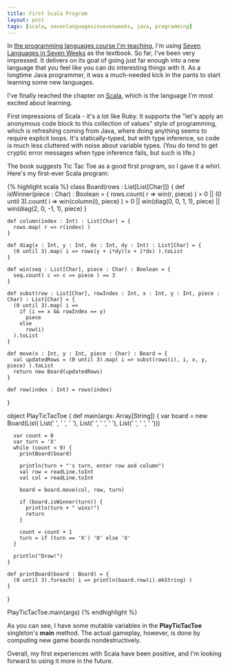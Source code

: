 ```yaml
---
title: First Scala Program
layout: post
tags: [scala, sevenlanguagesinsevenweeks, java, programming]
---
```


In [the programming languages course I'm teaching](http://faculty.ycp.edu/~dhovemey/fall2012/cs340/index.html),
I'm using [Seven Languages in Seven Weeks](http://pragprog.com/book/btlang/seven-languages-in-seven-weeks)
as the textbook.  So far, I've been very impressed.  It delivers on its goal of going just
far enough into a new language that you feel like you can do interesting things
with it.  As a longtime Java programmer, it was a much-needed kick in the pants to
start learning some new languages.

I've finally reached the chapter on [Scala](http://www.scala-lang.org), which
is the language I'm most excited about learning.

First impressions of Scala - it's a lot like Ruby.  It supports the "let's apply
an anonymous code block to this collection of values" style of programming,
which is refreshing coming from Java, where doing anything seems to require
explicit loops.  It's statically-typed, but with type inference, so code is much
less cluttered with noise about variable types.  (You do tend to get cryptic
error messages when type inference fails, but such is life.)

The book suggests Tic Tac Toe as a good first program, so I gave it a whirl.
Here's my first-ever Scala program:

{% highlight scala %}
class Board(rows : List[List[Char]]) {
	def isWinner(piece : Char) : Boolean = {
	  rows.count( r => win(r, piece) ) > 0 ||
	    (0 until 3).count( i => win(column(i), piece) ) > 0 ||
	    win(diag(0, 0, 1, 1), piece) ||
	    win(diag(2, 0, -1, 1), piece)
	}
	
	def column(index : Int) : List[Char] = {
	  rows.map( r => r(index) )
	}
	
	def diag(x : Int, y : Int, dx : Int, dy : Int) : List[Char] = {
	  (0 until 3).map( i => rows(y + i*dy)(x + i*dx) ).toList
	}
	
	def win(seq : List[Char], piece : Char) : Boolean = {
	  seq.count( c => c == piece ) == 3
	}
	
	def subst(row : List[Char], rowIndex : Int, x : Int, y : Int, piece : Char) : List[Char] = {
	  (0 until 3).map( i => 
	    if (i == x && rowIndex == y)
	      piece
	    else
	      row(i)
	  ).toList
	}
	
	def move(x : Int, y : Int, piece : Char) : Board = {
	  val updatedRows = (0 until 3).map( i => subst(rows(i), i, x, y, piece) ).toList
	  return new Board(updatedRows)
	}
	
	def row(index : Int) = rows(index)
}

object PlayTicTacToe {
	def main(args: Array[String]) {
	  var board = new Board(List(
	    List(' ', ' ', ' '),
	    List(' ', ' ', ' '),
	    List(' ', ' ', ' ')))

	  var count = 0
	  var turn = 'X'
	  while (count < 9) {
	    printBoard(board)
	    
	    println(turn + "'s turn, enter row and column")
	    val row = readLine.toInt
	    val col = readLine.toInt
	    
	    board = board.move(col, row, turn)
	    
	    if (board.isWinner(turn)) {
	      println(turn + " wins!")
	      return
	    }
	    
	    count = count + 1
	    turn = if (turn == 'X') 'O' else 'X' 
	  }
	  
	  println("Draw!")
	}
	
	def printBoard(board : Board) = {
	  (0 until 3).foreach( i => println(board.row(i).mkString) )
	}
}

PlayTicTacToe.main(args)
{% endhighlight %}

As you can see, I have some mutable variables in the **PlayTicTacToe**
singleton's **main** method.  The actual gameplay, however, is done by computing new game
boards nondestructively.

Overall, my first experiences with Scala have been positive, and I'm looking
forward to using it more in the future.
